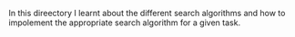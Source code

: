 In this direectory I learnt about the different search algorithms and how to impolement the appropriate search
algorithm for a given task.
